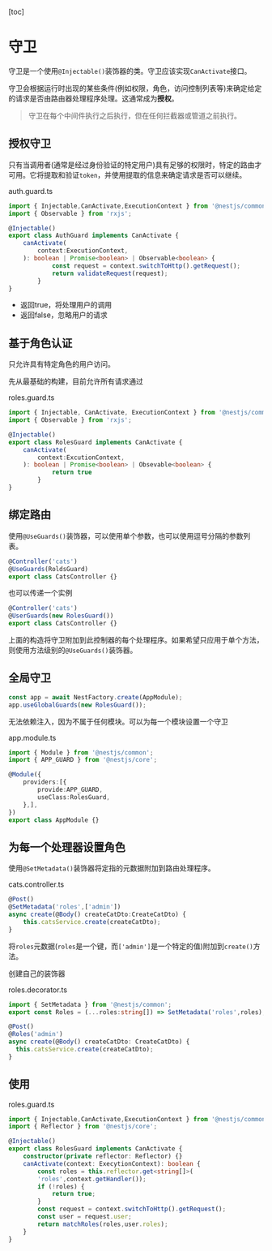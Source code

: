 [toc]

# 守卫

守卫是一个使用`@Injectable()`装饰器的类。守卫应该实现`CanActivate`接口。

守卫会根据运行时出现的某些条件(例如权限，角色，访问控制列表等)来确定给定的请求是否由路由器处理程序处理。这通常成为**授权**。

>   守卫在每个中间件执行之后执行，但在任何拦截器或管道之前执行。

## 授权守卫

只有当调用者(通常是经过身份验证的特定用户)具有足够的权限时，特定的路由才可用。它将提取和验证`token`，并使用提取的信息来确定请求是否可以继续。

auth.guard.ts

~~~ ts
import { Injectable,CanActivate,ExecutionContext } from '@nestjs/common';
import { Observable } from 'rxjs';

@Injectable()
export class AuthGuard implements CanActivate {
    canActivate(
    	context:ExecutionContext,
    ): boolean | Promise<boolean> | Observable<boolean> {
            const request = context.switchToHttp().getRequest();
            return validateRequest(request);
        }
}
~~~

*   返回true，将处理用户的调用
*   返回false，忽略用户的请求

## 基于角色认证

只允许具有特定角色的用户访问。

先从最基础的构建，目前允许所有请求通过

roles.guard.ts

~~~ ts
import { Injectable, CanActivate, ExecutionContext } from '@nestjs/common';
import { Observable } from 'rxjs';

@Injectable()
export class RolesGuard implements CanActivate {
    canActivate(
    	context:ExcutionContext,
    ): boolean | Promise<boolean> | Obsevable<boolean> {
            return true
        }
}
~~~

## 绑定路由

使用`@UseGuards()`装饰器，可以使用单个参数，也可以使用逗号分隔的参数列表。

~~~ ts
@Controller('cats')
@UseGuards(RoldsGuard)
export class CatsController {}
~~~

也可以传递一个实例

~~~ ts
@Controller('cats')
@UserGuards(new RolesGuard())
export class CatsController {}
~~~

上面的构造将守卫附加到此控制器的每个处理程序。如果希望只应用于单个方法，则使用方法级别的`@UseGuards()`装饰器。

## 全局守卫

~~~ ts
const app = await NestFactory.create(AppModule);
app.useGlobalGuards(new RolesGuard());
~~~

无法依赖注入，因为不属于任何模块。可以为每一个模块设置一个守卫

app.module.ts

~~~ ts
import { Module } from '@nestjs/common';
import { APP_GUARD } from '@nestjs/core';

@Module({
    providers:[{
        provide:APP_GUARD,
        useClass:RolesGuard,
    },],
})
export class AppModule {}
~~~

## 为每一个处理器设置角色

使用`@SetMetadata()`装饰器将定指的元数据附加到路由处理程序。

cats.controller.ts

~~~ ts
@Post()
@SetMetadata('roles',['admin'])
async create(@Body() createCatDto:CreateCatDto) {
    this.catsService.create(createCatDto);
}
~~~

将`roles`元数据(`roles`是一个键，而`['admin']`是一个特定的值)附加到`create()`方法。

创建自己的装饰器

roles.decorator.ts

~~~ ts
import { SetMetadata } from '@nestjs/common';
export const Roles = (...roles:string[]) => SetMetadata('roles',roles);
~~~

```typescript
@Post()
@Roles('admin')
async create(@Body() createCatDto: CreateCatDto) {
  this.catsService.create(createCatDto);
}
```

## 使用

roles.guard.ts

~~~ ts
import { Injectable,CanActivate,ExecutionContext } from '@nestjs/common';
import { Reflector } from '@nestjs/core';

@Injectable()
export class RolesGuard implements CanActivate {
    constructor(private reflector: Reflector) {}
	canActivate(context: ExecytionContext): boolean {
        const roles = this.reflector.get<string[]>(
        'roles',context.getHandler());
        if (!roles) {
            return true;
        }
        const request = context.switchToHttp().getRequest();
        const user = request.user;
        return matchRoles(roles,user.roles);
    }
}
~~~

